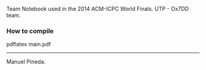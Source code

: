 
Team Notebook used in the 2014 ACM-ICPC World Finals.
UTP - Ox7DD team.


### How to compile

  pdflatex main.pdf


______

Manuel Pineda.
